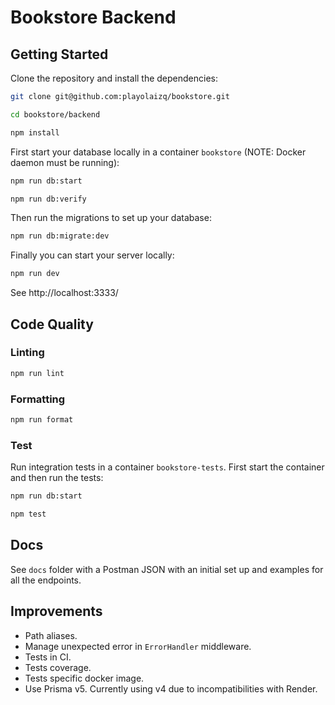 # Bookstore Backend

## Getting Started

Clone the repository and install the dependencies:

```bash
git clone git@github.com:playolaizq/bookstore.git

cd bookstore/backend

npm install
```

First start your database locally in a container `bookstore` (NOTE: Docker daemon must be running):

```bash
npm run db:start

npm run db:verify
```

Then run the migrations to set up your database:

```bash
npm run db:migrate:dev
```

Finally you can start your server locally:

```bash
npm run dev
```

See http://localhost:3333/

## Code Quality

### Linting

```bash
npm run lint
```

### Formatting

```bash
npm run format
```

### Test

Run integration tests in a container `bookstore-tests`. First start the container and then run the tests:

```bash
npm run db:start

npm test
```

## Docs

See `docs` folder with a Postman JSON with an initial set up and examples for all the endpoints.

## Improvements

- Path aliases.
- Manage unexpected error in `ErrorHandler` middleware.
- Tests in CI.
- Tests coverage.
- Tests specific docker image.
- Use Prisma v5. Currently using v4 due to incompatibilities with Render.
